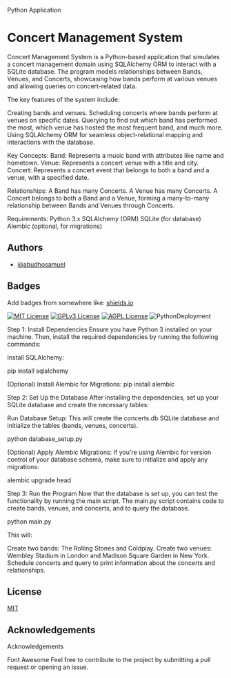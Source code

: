 Python Application

# Concert Management System

Concert Management System is a Python-based application that simulates a concert management domain using SQLAlchemy ORM to interact with a SQLite database. The program models relationships between Bands, Venues, and Concerts, showcasing how bands perform at various venues and allowing queries on concert-related data.

The key features of the system include:

Creating bands and venues.
Scheduling concerts where bands perform at venues on specific dates.
Querying to find out which band has performed the most, which venue has hosted the most frequent band, and much more.
Using SQLAlchemy ORM for seamless object-relational mapping and interactions with the database.

Key Concepts:
Band: Represents a music band with attributes like name and hometown.
Venue: Represents a concert venue with a title and city.
Concert: Represents a concert event that belongs to both a band and a venue, with a specified date.

Relationships:
A Band has many Concerts.
A Venue has many Concerts.
A Concert belongs to both a Band and a Venue, forming a many-to-many relationship between Bands and Venues through Concerts.

Requirements:
Python 3.x
SQLAlchemy (ORM)
SQLite (for database)
Alembic (optional, for migrations)




## Authors

- [@abudhosamuel](https://www.github.com/abudhosamuel)




## Badges

Add badges from somewhere like: [shields.io](https://shields.io/)

[![MIT License](https://img.shields.io/badge/License-MIT-green.svg)](https://choosealicense.com/licenses/mit/)
[![GPLv3 License](https://img.shields.io/badge/License-GPL%20v3-yellow.svg)](https://opensource.org/licenses/)
[![AGPL License](https://img.shields.io/badge/license-AGPL-blue.svg)](http://www.gnu.org/licenses/agpl-3.0)
![Python](https://img.shields.io/badge/python-3670A0?style=for-the-badge&logo=python&logoColor=ffdd54)Deployment

Step 1: Install Dependencies
Ensure you have Python 3 installed on your machine. Then, install the required dependencies by running the following commands:

Install SQLAlchemy:

pip install sqlalchemy

(Optional) Install Alembic for Migrations:
pip install alembic

Step 2: Set Up the Database
After installing the dependencies, set up your SQLite database and create the necessary tables:

Run Database Setup: This will create the concerts.db SQLite database and initialize the tables (bands, venues, concerts).

python database_setup.py

(Optional) Apply Alembic Migrations: If you're using Alembic for version control of your database schema, make sure to initialize and apply any migrations:

alembic upgrade head

Step 3: Run the Program
Now that the database is set up, you can test the functionality by running the main script. The main.py script contains code to create bands, venues, and concerts, and to query the database.

python main.py

This will:

Create two bands: The Rolling Stones and Coldplay.
Create two venues: Wembley Stadium in London and Madison Square Garden in New York.
Schedule concerts and query to print information about the concerts and relationships.
## License

[MIT](https://choosealicense.com/licenses/mit/)


## Acknowledgements

Acknowledgements

Font Awesome
Feel free to contribute to the project by submitting a pull request or opening an issue.


